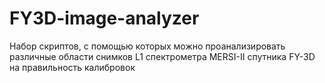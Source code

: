 # FY3D-image-analyzer
Набор скриптов, с помощью которых можно проанализировать различные области снимков L1 спектрометра MERSI-II спутника FY-3D на правильность калибровок
